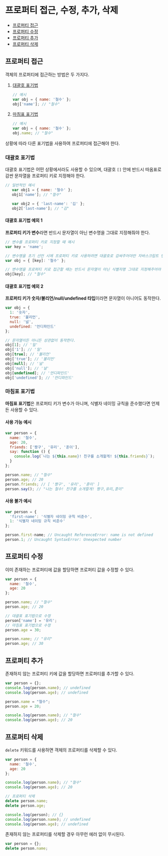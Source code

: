 # 프로퍼티 접근, 수정, 추가, 삭제
* <a href="#프로퍼티-접근">프로퍼티 접근</a>
* <a href="#프로퍼티-수정">프로퍼티 수정</a>
* <a href="#프로퍼티-추가">프로퍼티 추가</a>
* <a href="#프로퍼티-삭제">프로퍼티 삭제</a>

## 프로퍼티 접근
객체의 프로퍼티에 접근하는 방법은 두 가지다.
1. <a href="#대괄호-표기법">대괄호 표기법</a>  
   ```js
   // 예시
   var obj = { name: '철수' };
   obj['name']; // "철수"
   ```
2. <a href="#마침표-표기법">마침표 표기법</a>  
   ```js
   // 예시
   var obj = { name: '철수' };
   obj.name; // "철수"
   ```

상황에 따라 다른 표기법을 사용하여 프로퍼티에 접근해야 한다.

### 대괄호 표기법
대괄호 표기법은 어떤 상황에서라도 사용할 수 있으며, 대괄호 ```[]``` 안에 반드시 따옴표로 감싼 문자열을 프로퍼티 키로 지정해야 한다.

```js
// 일반적인 예시
   var obj1 = { name: '철수' };
   obj1['name']; // "철수"

   var obj2 = { 'last-name': '김' };
   obj2['last-name']; // "김"
```

#### 대괄호 표기법 예외 1
**프로퍼티 키가 변수**라면 반드시 문자열이 아닌 변수명을 그대로 지정해줘야 한다.

```js
// 변수를 프로퍼티 키로 지정할 때 예시
var key = 'name';

// 변수명을 초기 선언 시에 프로퍼티 키로 사용하려면 대괄호로 감싸주어야만 자바스크립트 엔진이 식별자로 인식할 수 있다.
var obj = { [key]: '철수' }; 

// 변수명을 프로퍼티 키로 접근할 때는 반드시 문자열이 아닌 식별자명 그대로 지정해주어야 한다.
obj[key]; // "철수"
```

#### 대괄호 표기법 예외 2
**프로퍼티 키가 숫자/불리언/null/undefined 타입**이라면 문자열이 아니어도 동작한다.

```js
var obj = {
  1: '숫자',
  true: '불리언',
  null: '널',
  undefined: '언디파인드'
};

// 문자열이든 아니든 상관없이 동작한다.
obj[1]; // '일'
obj['1']; // '일'
obj[true]; // '불리언'
obj['true']; // '불리언'
obj[null]; // '널'
obj['null']; // '널'
obj[undefined]; // '언디파인드'
obj['undefined']; // '언디파인드'
```

### 마침표 표기법
**마침표 표기법**은 프로퍼티 키가 변수가 아니며, 식별자 네이밍 규칙을 준수했다면 언제든 사용할 수 있다.

#### 사용 가능 예시
```js
var person = {
  name: '철수',
  age: 20,
  friends: ['짱구', '유리', '훈이'],
  say: function () {
    console.log(`나는 ${this.name}! 친구를 소개할게! ${this.friends}`);
  }
};

person.name; // "철수"
person.age; // 20
person.friends; // [ '짱구', '유리', '훈이' ]
person.say(); // "나는 철수! 친구를 소개할게! 짱구,유리,훈이"
```

#### 사용 불가 예시
```js
var person = {
  'first-name': '식별자 네이밍 규칙 비준수',
  1: '식별자 네이밍 규칙 비준수'
};

person.first-name; // Uncaught ReferenceError: name is not defined
person.1; // Uncaught SyntaxError: Unexpected number
```

## 프로퍼티 수정
이미 존재하는 프로퍼티에 값을 할당하면 프로퍼티 값을 수정할 수 있다.
```js
var person = {
  name: '철수',
  age: 20
};

person.name; // "철수"
person.age; // 20

// 대괄표 표기법으로 수정
person['name'] = '유리';
// 마침표 표기법으로 수정
person.age = 30;

person.name; // "유리"
person.age; // 30
```

## 프로퍼티 추가
존재하지 않는 프로퍼티 키에 값을 할당하면 프로퍼티를 추가할 수 있다.

```js
var person = {};
console.log(person.name); // undefined
console.log(person.age); // undefined

person.name = "철수";
person.age = 20;

console.log(person.name); // "철수"
console.log(person.age); // 20
```

## 프로퍼티 삭제
```delete``` 키워드를 사용하면 객체의 프로퍼티를 삭제할 수 있다.

```js
var person = {
  name: '철수',
  age: 20
};

console.log(person.name); // "철수"
console.log(person.age); // 20

// 프로퍼티 삭제
delete person.name;
delete person.age;

console.log(person); // {}
console.log(person.name); // undefined
console.log(person.age); // undefined
```

존재하지 않는 프로퍼티를 삭제할 경우 아무런 에러 없이 무시된다.

```js
var person = {};
delete person.name;
```